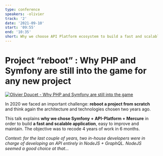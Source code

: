 ```yaml
---
type: conference
speakers: -olivier
track: '2'
date: '2021-09-10'
start: '09:55'
end: '10:35'
short: Why we choose API Platform ecosystem to build a fast and scalable application.
---
```


# Project “reboot” : Why PHP and Symfony are still into the game for any new project

[![Olivier Doucet - Why PHP and Symfony are still into the game](https://img.youtube.com/vi/aB6lKL_SvYQ/0.jpg)](https://www.youtube.com/watch?v=aB6lKL_SvYQ&list=PL3hoUDjLa7eSo7-CAyiirYfhJe4h_Wxs4&index=14)

In 2020 we faced an important challenge: **reboot a project from scratch** and think again the architecture and technologies chosen two years ago.

This talk explains **why we chose Symfony + API-Platform + Mercure** in order to build **a fast and scalable application**, easy to improve and maintain.
The objective was to recode 4 years of work in 6 months.

*Context: for the last couple of years, two in-house developers were in charge of developing an API entirely in NodeJS + GraphQL. NodeJS seemed a good choice at that…*

